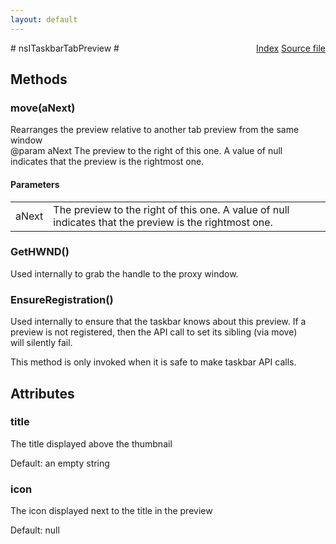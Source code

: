 ```yaml
---
layout: default
---
```

<div class='links' style='float:right'><a href="../index.html">Index</a>
<a href="http://dxr.mozilla.org/mozilla-central/source/widget/nsITaskbarTabPreview.idl">Source file</a>
</div>
# nsITaskbarTabPreview #

## Methods ##

### move(aNext) ###
  
Rearranges the preview relative to another tab preview from the same window  
@param aNext The preview to the right of this one. A value of null  
             indicates that the preview is the rightmost one.  
  

#### Parameters ####

<table>

<tr>
<td>aNext</td>
<td>The preview to the right of this one. A value of null  
             indicates that the preview is the rightmost one.  
</td>
</tr>

</table>

### GetHWND() ###
  
Used internally to grab the handle to the proxy window.  
  

### EnsureRegistration() ###
  
Used internally to ensure that the taskbar knows about this preview. If a  
preview is not registered, then the API call to set its sibling (via move)  
will silently fail.  
  
This method is only invoked when it is safe to make taskbar API calls.  
  

## Attributes ##

### title ###
  
The title displayed above the thumbnail  
  
Default: an empty string  
  

### icon ###
  
The icon displayed next to the title in the preview  
  
Default: null  
  
